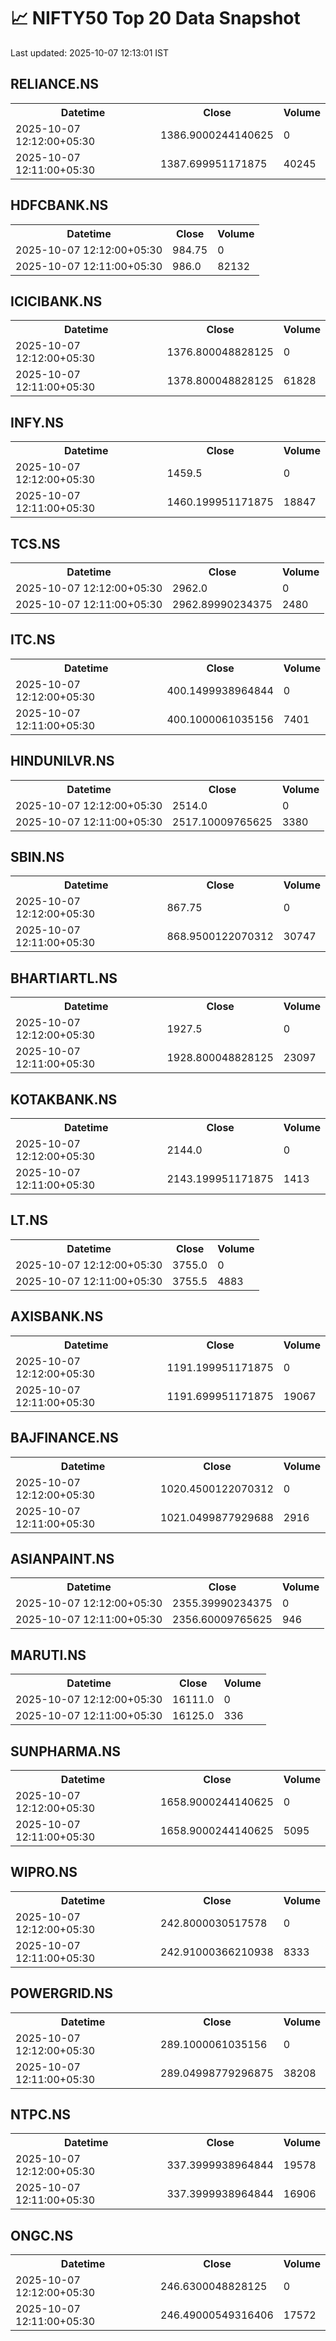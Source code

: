 # 📈 NIFTY50 Top 20 Data Snapshot

Last updated: 2025-10-07 12:13:01 IST

## RELIANCE.NS

<table>
  <tr><th>Datetime</th><th>Close</th><th>Volume</th></tr>
  <tr><td>2025-10-07 12:12:00+05:30</td><td>1386.9000244140625</td><td>0</td></tr>
  <tr><td>2025-10-07 12:11:00+05:30</td><td>1387.699951171875</td><td>40245</td></tr>
</table>

## HDFCBANK.NS

<table>
  <tr><th>Datetime</th><th>Close</th><th>Volume</th></tr>
  <tr><td>2025-10-07 12:12:00+05:30</td><td>984.75</td><td>0</td></tr>
  <tr><td>2025-10-07 12:11:00+05:30</td><td>986.0</td><td>82132</td></tr>
</table>

## ICICIBANK.NS

<table>
  <tr><th>Datetime</th><th>Close</th><th>Volume</th></tr>
  <tr><td>2025-10-07 12:12:00+05:30</td><td>1376.800048828125</td><td>0</td></tr>
  <tr><td>2025-10-07 12:11:00+05:30</td><td>1378.800048828125</td><td>61828</td></tr>
</table>

## INFY.NS

<table>
  <tr><th>Datetime</th><th>Close</th><th>Volume</th></tr>
  <tr><td>2025-10-07 12:12:00+05:30</td><td>1459.5</td><td>0</td></tr>
  <tr><td>2025-10-07 12:11:00+05:30</td><td>1460.199951171875</td><td>18847</td></tr>
</table>

## TCS.NS

<table>
  <tr><th>Datetime</th><th>Close</th><th>Volume</th></tr>
  <tr><td>2025-10-07 12:12:00+05:30</td><td>2962.0</td><td>0</td></tr>
  <tr><td>2025-10-07 12:11:00+05:30</td><td>2962.89990234375</td><td>2480</td></tr>
</table>

## ITC.NS

<table>
  <tr><th>Datetime</th><th>Close</th><th>Volume</th></tr>
  <tr><td>2025-10-07 12:12:00+05:30</td><td>400.1499938964844</td><td>0</td></tr>
  <tr><td>2025-10-07 12:11:00+05:30</td><td>400.1000061035156</td><td>7401</td></tr>
</table>

## HINDUNILVR.NS

<table>
  <tr><th>Datetime</th><th>Close</th><th>Volume</th></tr>
  <tr><td>2025-10-07 12:12:00+05:30</td><td>2514.0</td><td>0</td></tr>
  <tr><td>2025-10-07 12:11:00+05:30</td><td>2517.10009765625</td><td>3380</td></tr>
</table>

## SBIN.NS

<table>
  <tr><th>Datetime</th><th>Close</th><th>Volume</th></tr>
  <tr><td>2025-10-07 12:12:00+05:30</td><td>867.75</td><td>0</td></tr>
  <tr><td>2025-10-07 12:11:00+05:30</td><td>868.9500122070312</td><td>30747</td></tr>
</table>

## BHARTIARTL.NS

<table>
  <tr><th>Datetime</th><th>Close</th><th>Volume</th></tr>
  <tr><td>2025-10-07 12:12:00+05:30</td><td>1927.5</td><td>0</td></tr>
  <tr><td>2025-10-07 12:11:00+05:30</td><td>1928.800048828125</td><td>23097</td></tr>
</table>

## KOTAKBANK.NS

<table>
  <tr><th>Datetime</th><th>Close</th><th>Volume</th></tr>
  <tr><td>2025-10-07 12:12:00+05:30</td><td>2144.0</td><td>0</td></tr>
  <tr><td>2025-10-07 12:11:00+05:30</td><td>2143.199951171875</td><td>1413</td></tr>
</table>

## LT.NS

<table>
  <tr><th>Datetime</th><th>Close</th><th>Volume</th></tr>
  <tr><td>2025-10-07 12:12:00+05:30</td><td>3755.0</td><td>0</td></tr>
  <tr><td>2025-10-07 12:11:00+05:30</td><td>3755.5</td><td>4883</td></tr>
</table>

## AXISBANK.NS

<table>
  <tr><th>Datetime</th><th>Close</th><th>Volume</th></tr>
  <tr><td>2025-10-07 12:12:00+05:30</td><td>1191.199951171875</td><td>0</td></tr>
  <tr><td>2025-10-07 12:11:00+05:30</td><td>1191.699951171875</td><td>19067</td></tr>
</table>

## BAJFINANCE.NS

<table>
  <tr><th>Datetime</th><th>Close</th><th>Volume</th></tr>
  <tr><td>2025-10-07 12:12:00+05:30</td><td>1020.4500122070312</td><td>0</td></tr>
  <tr><td>2025-10-07 12:11:00+05:30</td><td>1021.0499877929688</td><td>2916</td></tr>
</table>

## ASIANPAINT.NS

<table>
  <tr><th>Datetime</th><th>Close</th><th>Volume</th></tr>
  <tr><td>2025-10-07 12:12:00+05:30</td><td>2355.39990234375</td><td>0</td></tr>
  <tr><td>2025-10-07 12:11:00+05:30</td><td>2356.60009765625</td><td>946</td></tr>
</table>

## MARUTI.NS

<table>
  <tr><th>Datetime</th><th>Close</th><th>Volume</th></tr>
  <tr><td>2025-10-07 12:12:00+05:30</td><td>16111.0</td><td>0</td></tr>
  <tr><td>2025-10-07 12:11:00+05:30</td><td>16125.0</td><td>336</td></tr>
</table>

## SUNPHARMA.NS

<table>
  <tr><th>Datetime</th><th>Close</th><th>Volume</th></tr>
  <tr><td>2025-10-07 12:12:00+05:30</td><td>1658.9000244140625</td><td>0</td></tr>
  <tr><td>2025-10-07 12:11:00+05:30</td><td>1658.9000244140625</td><td>5095</td></tr>
</table>

## WIPRO.NS

<table>
  <tr><th>Datetime</th><th>Close</th><th>Volume</th></tr>
  <tr><td>2025-10-07 12:12:00+05:30</td><td>242.8000030517578</td><td>0</td></tr>
  <tr><td>2025-10-07 12:11:00+05:30</td><td>242.91000366210938</td><td>8333</td></tr>
</table>

## POWERGRID.NS

<table>
  <tr><th>Datetime</th><th>Close</th><th>Volume</th></tr>
  <tr><td>2025-10-07 12:12:00+05:30</td><td>289.1000061035156</td><td>0</td></tr>
  <tr><td>2025-10-07 12:11:00+05:30</td><td>289.04998779296875</td><td>38208</td></tr>
</table>

## NTPC.NS

<table>
  <tr><th>Datetime</th><th>Close</th><th>Volume</th></tr>
  <tr><td>2025-10-07 12:12:00+05:30</td><td>337.3999938964844</td><td>19578</td></tr>
  <tr><td>2025-10-07 12:11:00+05:30</td><td>337.3999938964844</td><td>16906</td></tr>
</table>

## ONGC.NS

<table>
  <tr><th>Datetime</th><th>Close</th><th>Volume</th></tr>
  <tr><td>2025-10-07 12:12:00+05:30</td><td>246.6300048828125</td><td>0</td></tr>
  <tr><td>2025-10-07 12:11:00+05:30</td><td>246.49000549316406</td><td>17572</td></tr>
</table>

